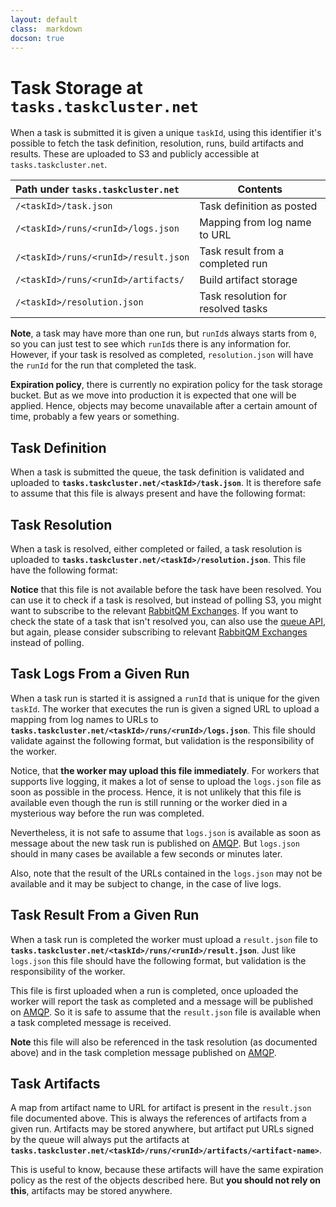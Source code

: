 ```yaml
---
layout: default
class:  markdown
docson: true
---
```


Task Storage at `tasks.taskcluster.net`
=======================================

When a task is submitted it is given a unique `taskId`, using this identifier
it's possible to fetch the task definition, resolution, runs, build artifacts
and results. These are uploaded to S3 and publicly accessible at
`tasks.taskcluster.net`.

  Path under `tasks.taskcluster.net`    | Contents
  :-------------------------------------|-------------------------------------
  `/<taskId>/task.json`                 | Task definition as posted
  `/<taskId>/runs/<runId>/logs.json`    | Mapping from log name to URL
  `/<taskId>/runs/<runId>/result.json`  | Task result from a completed run
  `/<taskId>/runs/<runId>/artifacts/`   | Build artifact storage
  `/<taskId>/resolution.json`           | Task resolution for resolved tasks

**Note**, a task may have more than one run, but `runId`s always starts from
`0`, so you can just test to see which `runId`s there is any information for.
However, if your task is resolved as completed, `resolution.json` will have the
`runId` for the run that completed the task.


**Expiration policy**, there is currently no expiration policy for the task
storage bucket. But as we move into production it is expected that one will
be applied. Hence, objects may become unavailable after a certain amount of
time, probably a few years or something.


Task Definition
---------------
When a task is submitted the queue, the task definition is validated and
uploaded to **`tasks.taskcluster.net/<taskId>/task.json`**. It is therefore
safe to assume that this file is always present and have the following format:

<div data-render-schema="http://schemas.taskcluster.net/v1/task.json">
</div>

Task Resolution
---------------
When a task is resolved, either completed or failed, a task resolution is
uploaded to **`tasks.taskcluster.net/<taskId>/resolution.json`**. This file
have the following format:

<div data-render-schema="http://schemas.taskcluster.net/v1/resolution.json">
</div>

**Notice** that this file is not available before the task have been resolved.
You can use it to check if a task is resolved, but instead of polling S3, you
might want to subscribe to the relevant [RabbitQM Exchanges](events.html).
If you want to check the state of a task that isn't resolved you, can also use
the [queue API](api-docs.html), but again, please consider subscribing to
relevant [RabbitQM Exchanges](events.html) instead of polling.

Task Logs From a Given Run
--------------------------
When a task run is started it is assigned a `runId` that is unique for the given
`taskId`. The worker that executes the run is given a signed URL to upload a
mapping from log names to URLs to
**`tasks.taskcluster.net/<taskId>/runs/<runId>/logs.json`**. This file should
validate against the following format, but validation is the responsibility of
the worker.

<div data-render-schema="http://schemas.taskcluster.net/v1/logs.json">
</div>

Notice, that **the worker may upload this file immediately**. For workers that
supports live logging, it makes a lot of sense to upload the `logs.json` file as
soon as possible in the process. Hence, it is not unlikely that this file is
available even though the run is still running or the worker died in a
mysterious way before the run was completed.

Nevertheless, it is not safe to assume that `logs.json` is available as soon as
message about the new task run is published on [AMQP](events.html). But
`logs.json` should in many cases be available a few seconds or minutes later.

Also, note that the result of the URLs contained in the `logs.json` may not be
available and it may be subject to change, in the case of live logs.


Task Result From a Given Run
----------------------------
When a task run is completed the worker must upload a `result.json` file to
**`tasks.taskcluster.net/<taskId>/runs/<runId>/result.json`**. Just like
`logs.json` this file should have the following format, but validation is the
responsibility of the worker.

<div data-render-schema="http://schemas.taskcluster.net/v1/result.json">
</div>

This file is first uploaded when a run is completed, once uploaded the worker
will report the task as completed and a message will be published on
[AMQP](events.html). So it is safe to assume that the `result.json` file is
available when a task completed message is received.

**Note** this file will also be referenced in the task resolution (as documented
above) and in the task completion message published on [AMQP](events.html).


Task Artifacts
--------------
A map from artifact name to URL for artifact is present in the `result.json`
file documented above. This is always the references of artifacts from a given
run. Artifacts may be stored anywhere, but artifact put URLs signed by the queue
will always put the artifacts at
**`tasks.taskcluster.net/<taskId>/runs/<runId>/artifacts/<artifact-name>`**.

This is useful to know, because these artifacts will have the same expiration
policy as the rest of the objects described here. But **you should not rely on
this**, artifacts may be stored anywhere.


